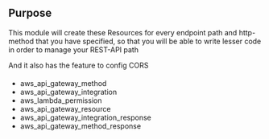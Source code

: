 ## Purpose 
This module will create these Resources for every endpoint path and http-method that you have 
specified, so that you will be able to write lesser code in order to manage your REST-API path

And it also has the feature to config CORS

#### 
* aws_api_gateway_method
* aws_api_gateway_integration
* aws_lambda_permission
* aws_api_gateway_resource
* aws_api_gateway_integration_response
* aws_api_gateway_method_response
